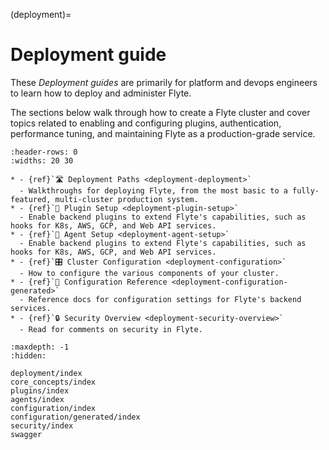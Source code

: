(deployment)=

# Deployment guide

These *Deployment guides* are primarily for platform and devops engineers to learn how to deploy and administer Flyte.

The sections below walk through how to create a Flyte cluster and cover topics related to enabling and configuring
plugins, authentication, performance tuning, and maintaining Flyte as a production-grade service.

```{list-table}
:header-rows: 0
:widths: 20 30

* - {ref}`🛣 Deployment Paths <deployment-deployment>`
  - Walkthroughs for deploying Flyte, from the most basic to a fully-featured, multi-cluster production system.
* - {ref}`🔌 Plugin Setup <deployment-plugin-setup>`
  - Enable backend plugins to extend Flyte's capabilities, such as hooks for K8s, AWS, GCP, and Web API services.
* - {ref}`🤖 Agent Setup <deployment-agent-setup>`
  - Enable backend plugins to extend Flyte's capabilities, such as hooks for K8s, AWS, GCP, and Web API services.
* - {ref}`🎛 Cluster Configuration <deployment-configuration>`
  - How to configure the various components of your cluster.
* - {ref}`📖 Configuration Reference <deployment-configuration-generated>`
  - Reference docs for configuration settings for Flyte's backend services.
* - {ref}`🔒 Security Overview <deployment-security-overview>`
  - Read for comments on security in Flyte.
```

```{toctree}
:maxdepth: -1
:hidden:

deployment/index
core_concepts/index
plugins/index
agents/index
configuration/index
configuration/generated/index
security/index
swagger
```
